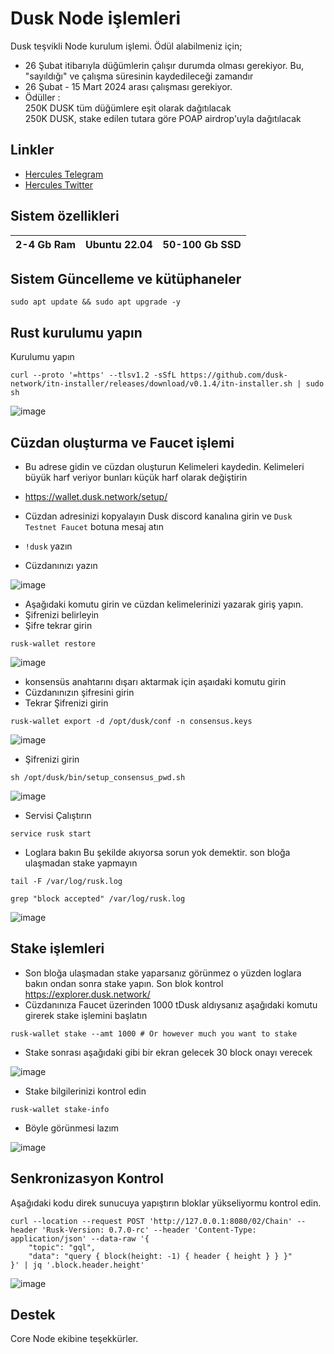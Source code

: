 # Dusk Node işlemleri

Dusk teşvikli Node kurulum işlemi. Ödül alabilmeniz için;  
- 26 Şubat itibarıyla düğümlerin çalışır durumda olması gerekiyor. Bu, "sayıldığı" ve çalışma süresinin kaydedileceği zamandır
- 26 Şubat - 15 Mart 2024 arası çalışması gerekiyor.
- Ödüller : <BR>
250K DUSK tüm düğümlere eşit olarak dağıtılacak <BR>
250K DUSK, stake edilen tutara göre POAP airdrop'uyla dağıtılacak


## Linkler
 * [Hercules Telegram](https://t.me/HerculesNode)
 * [Hercules Twitter](https://twitter.com/Herculesnode)

## Sistem özellikleri

| 2-4 Gb Ram  | Ubuntu 22.04 |  50-100 Gb SSD | 
| ----------------- | ----------------- | ----------------- |


## Sistem Güncelleme ve kütüphaneler
```shell
sudo apt update && sudo apt upgrade -y
```

## Rust kurulumu yapın  

Kurulumu yapın

```shell
curl --proto '=https' --tlsv1.2 -sSfL https://github.com/dusk-network/itn-installer/releases/download/v0.1.4/itn-installer.sh | sudo sh
```

![image](https://github.com/HerculesNode/Dusk-Node/assets/101635385/5ee16ea6-6e42-4bba-b3ed-caeb52759a05)


## Cüzdan oluşturma ve Faucet işlemi 

- Bu adrese gidin ve cüzdan oluşturun Kelimeleri kaydedin. Kelimeleri büyük harf veriyor bunları küçük harf olarak değiştirin 
- https://wallet.dusk.network/setup/

- Cüzdan adresinizi kopyalayın Dusk discord kanalına girin ve `Dusk Testnet Faucet` botuna mesaj atın 

- `!dusk`  yazın 
- Cüzdanınızı yazın

![image](https://github.com/HerculesNode/Dusk-Node/assets/101635385/2544c3d0-7066-4dee-a621-53e46022fe12)


- Aşağıdaki komutu girin ve cüzdan kelimelerinizi yazarak giriş yapın.
- Şifrenizi belirleyin
- Şifre tekrar girin

```shell
rusk-wallet restore
```
![image](https://github.com/HerculesNode/Dusk-Node/assets/101635385/3c4397d7-d700-4895-89b1-093bf847ae51)


- konsensüs anahtarını dışarı aktarmak için aşaıdaki komutu girin
- Cüzdanınızın şifresini girin
- Tekrar Şifrenizi girin

```shell
rusk-wallet export -d /opt/dusk/conf -n consensus.keys
```

![image](https://github.com/HerculesNode/Dusk-Node/assets/101635385/144a1e46-7cb4-41b7-9362-3b68528b1015)

- Şifrenizi girin

```shell
sh /opt/dusk/bin/setup_consensus_pwd.sh
```

![image](https://github.com/HerculesNode/Dusk-Node/assets/101635385/fc75a806-b717-4141-a612-668bde4e88d8)

- Servisi Çalıştırın

```shell
service rusk start
```

- Loglara bakın Bu şekilde akıyorsa sorun yok demektir. son bloğa ulaşmadan stake yapmayın

```shell
tail -F /var/log/rusk.log
```

```shell
grep "block accepted" /var/log/rusk.log
```

![image](https://github.com/HerculesNode/Dusk-Node/assets/101635385/cf2e32ec-d550-4c35-b467-d9ae9fbc20b9)


## Stake işlemleri

- Son bloğa ulaşmadan stake yaparsanız görünmez o yüzden loglara bakın ondan sonra stake yapın. Son blok kontrol https://explorer.dusk.network/
- Cüzdanınıza Faucet üzerinden 1000 tDusk aldıysanız aşağıdaki komutu girerek stake işlemini başlatın

```shell
rusk-wallet stake --amt 1000 # Or however much you want to stake
```

- Stake sonrası aşağıdaki gibi bir ekran gelecek 30 block onayı verecek

![image](https://github.com/HerculesNode/Dusk-Node/assets/101635385/9a32e710-d070-4fb9-a893-351e64e5a70a)



- Stake bilgilerinizi kontrol edin

```shell
rusk-wallet stake-info
```

- Böyle görünmesi lazım

![image](https://github.com/HerculesNode/Dusk-Node/assets/101635385/9a572b65-100a-4341-aa70-9ba87a425623)


## Senkronizasyon Kontrol

Aşağıdaki kodu direk sunucuya yapıştırın bloklar yükseliyormu kontrol edin.

```shell
curl --location --request POST 'http://127.0.0.1:8080/02/Chain' --header 'Rusk-Version: 0.7.0-rc' --header 'Content-Type: application/json' --data-raw '{
    "topic": "gql",
    "data": "query { block(height: -1) { header { height } } }"
}' | jq '.block.header.height'
```

![image](https://github.com/HerculesNode/Dusk-Node/assets/101635385/c7bfb3eb-d46f-499b-9be8-64fa3b4411f9)


## Destek

Core Node ekibine teşekkürler.

